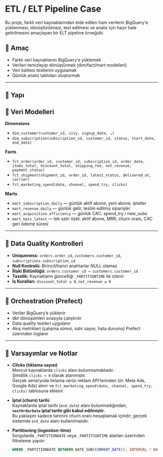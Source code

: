 # ETL / ELT Pipeline Case

Bu proje, farklı veri kaynaklarından elde edilen ham verilerin BigQuery'e yüklenmesi, dönüştürülmesi, test edilmesi ve analiz için hazır hale getirilmesini amaçlayan bir ELT pipeline örneğidir.

## 🎯 Amaç

- Farklı veri kaynaklarını BigQuery'e yüklemek  
- Verileri temizleyip dönüştürmek (dim/fact/mart modelleri)  
- Veri kalitesi testlerini uygulamak  
- Günlük analiz tabloları oluşturmak  

---

## 📂 Yapı



## 🧱 Veri Modelleri

**Dimensions**
- `dim_customer(customer_id, city, signup_date, …)`
- `dim_subscription(subscription_id, customer_id, status, start_date, end_date)`

**Facts**
- `fct_order(order_id, customer_id, subscription_id, order_date, items_total, discount_total, shipping_fee, net_revenue, payment_status)`
- `fct_shipment(shipment_id, order_id, latest_status, delivered_at, carrier)`
- `fct_marketing_spend(date, channel, spend_try, clicks)`

**Marts**
- `mart_subscription_daily` — günlük aktif abone, yeni abone, iptaller  
- `mart_revenue_daily` — günlük gelir, teslim edilmiş siparişler  
- `mart_acquisition_efficiency` — günlük CAC: spend_try / new_subs  
- `mart_kpis_latest` — tek satır özet: aktif abone, MRR, churn oranı, CAC geri ödeme süresi  

---

## 🧪 Data Quality Kontrolleri

- **Uniqueness:** `orders.order_id`, `customers.customer_id`, `subscriptions.subscription_id`  
- **Null Kontrolü:** Birincil/harici anahtarlar NULL olamaz  
- **İlişki Bütünlüğü:** `orders.customer_id → customers.customer_id`  
- **Tazelik:** Kaynakların güncelliği `_PARTITIONTIME` ile izlenir  
- **İş Kuralları:** `discount_total ≥ 0`, `net_revenue ≥ 0`  

---

## 🔁 Orchestration (Prefect)

- Veriler BigQuery’e yüklenir  
- dbt dönüşümleri sırasıyla çalıştırılır  
- Data quality testleri uygulanır  
- Akış metrikleri (çalışma süresi, satır sayısı, hata durumu) Prefect üzerinden loglanır  

---

## 🧩 Varsayımlar ve Notlar

- **Clicks (tıklama sayısı)**  
  Mevcut kaynaklarda `clicks` alanı bulunmamaktadır.  
  Şimdilik `clicks = 0` olarak atanmıştır.  
  Gerçek senaryoda tıklama verisi reklam API’lerinden (ör. Meta Ads, Google Ads) alınır ve `fct_marketing_spend(date, channel, spend_try, clicks)` tablosuna eklenir.

- **İptal (churn) tarihi**  
  Kaynaklarda iptal tarihi (`end_date`) alanı bulunmadığından,  
  **`nextOrderDate` iptal tarihi gibi kabul edilmiştir.**  
  Bu yaklaşım sadece tahmini churn oranı hesaplamak içindir; gerçek sistemde `end_date` alanı kullanılmalıdır.

- **Partitioning (ingestion-time)**   
  Sorgularda `_PARTITIONDATE` veya `_PARTITIONTIME` alanları üzerinden filtreleme yapılır:  
  ```sql
  WHERE _PARTITIONDATE BETWEEN DATE_SUB(CURRENT_DATE(), INTERVAL 7 DAY) AND CURRENT_DATE()

